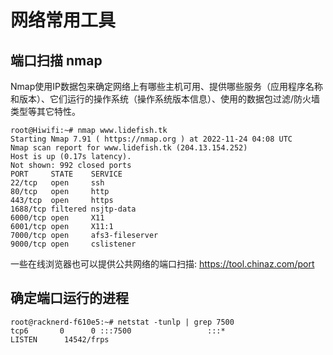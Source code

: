 # 网络常用工具

## 端口扫描 **nmap**

Nmap使用IP数据包来确定网络上有哪些主机可用、提供哪些服务（应用程序名称和版本）、它们运行的操作系统（操作系统版本信息）、使用的数据包过滤/防火墙类型等其它特性。

```
root@Hiwifi:~# nmap www.lidefish.tk
Starting Nmap 7.91 ( https://nmap.org ) at 2022-11-24 04:08 UTC
Nmap scan report for www.lidefish.tk (204.13.154.252)
Host is up (0.17s latency).
Not shown: 992 closed ports
PORT     STATE    SERVICE
22/tcp   open     ssh
80/tcp   open     http
443/tcp  open     https
1688/tcp filtered nsjtp-data
6000/tcp open     X11
6001/tcp open     X11:1
7000/tcp open     afs3-fileserver
9000/tcp open     cslistener
```

一些在线浏览器也可以提供公共网络的端口扫描: https://tool.chinaz.com/port

## 确定端口运行的进程

```
root@racknerd-f610e5:~# netstat -tunlp | grep 7500
tcp6       0      0 :::7500                 :::*                    LISTEN      14542/frps
```